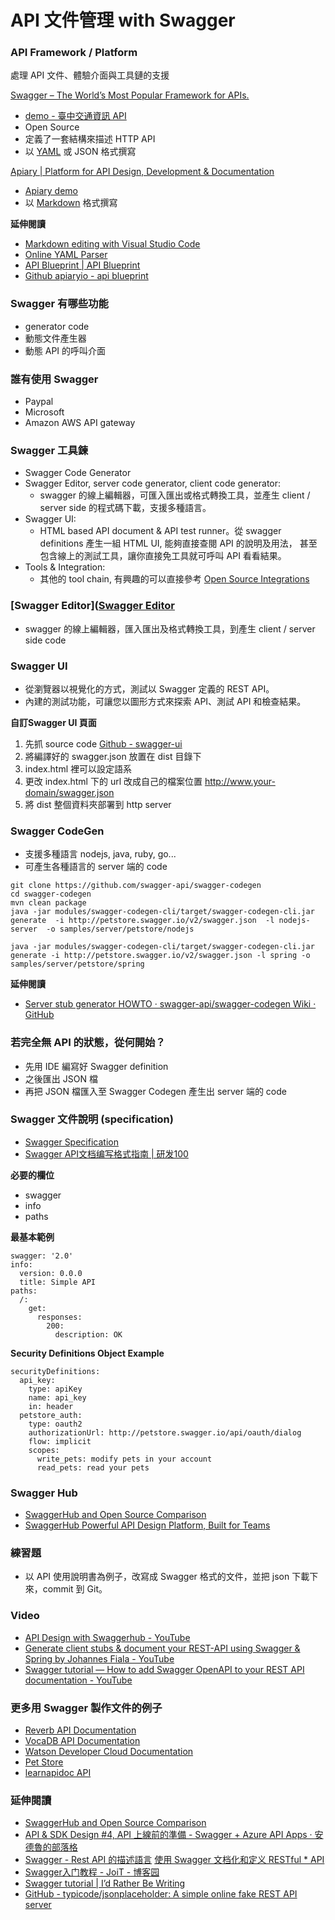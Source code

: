 # API 文件管理 with Swagger

### API Framework / Platform

處理 API 文件、體驗介面與工具鏈的支援

[Swagger – The World’s Most Popular Framework for APIs.](http://swagger.io/)
  * [demo - 臺中交通資訊 API](http://e-traffic.taichung.gov.tw/DataAPI/swagger/ui/index#/)
  * Open Source
  * 定義了一套結構來描述 HTTP API
  * 以 [YAML](https://zh.wikipedia.org/wiki/YAML) 或 JSON 格式撰寫

[Apiary | Platform for API Design, Development & Documentation](https://apiary.io/)
  * [Apiary demo](http://docs.pandurangpatil.apiary.io/#reference/user/user-collection/list-all-users?console=1)
  * 以 [Markdown](https://zh.wikipedia.org/wiki/Markdown) 格式撰寫

**延伸閱讀**

* [Markdown editing with Visual Studio Code](https://code.visualstudio.com/Docs/languages/markdown)
* [Online YAML Parser](http://yaml-online-parser.appspot.com/)
* [API Blueprint | API Blueprint](https://apiblueprint.org/)
* [Github apiaryio - api blueprint](https://github.com/apiaryio/api-blueprint)

### Swagger 有哪些功能

* generator code
* 動態文件產生器
* 動態 API 的呼叫介面

### 誰有使用 Swagger

* Paypal
* Microsoft
* Amazon AWS API gateway

### Swagger 工具鍊

* Swagger Code Generator
* Swagger Editor, server code generator, client code generator:
  * swagger 的線上編輯器，可匯入匯出或格式轉換工具，並產生 client / server side 的程式碼下載，支援多種語言。
* Swagger UI:
  * HTML based API document & API test runner。從 swagger definitions 產生一組 HTML UI, 能夠直接查閱 API 的說明及用法， 甚至包含線上的測試工具，讓你直接免工具就可呼叫 API 看看結果。
* Tools & Integration:
  * 其他的 tool chain, 有興趣的可以直接參考 [Open Source Integrations](http://swagger.io/open-source-integrations/)

### [Swagger Editor]([Swagger Editor](http://editor.swagger.io/)

* swagger 的線上編輯器，匯入匯出及格式轉換工具，到產生 client / server side code

<!-- demo 使用方式，留 5 分鐘讓他們玩玩看 -->

### Swagger UI

* 從瀏覽器以視覺化的方式，測試以 Swagger 定義的 REST API。
* 內建的測試功能，可讓您以圖形方式來探索 API、測試 API 和檢查結果。

**自訂Swagger UI 頁面**

1. 先抓 source code [Github - swagger-ui](https://github.com/swagger-api/swagger-ui)
1. 將編譯好的 swagger.json 放置在 dist 目錄下
1. index.html 裡可以設定語系
1. 更改 index.html 下的 url 改成自己的檔案位置 http://www.your-domain/swagger.json
1. 將 dist 整個資料夾部署到 http server

### Swagger CodeGen

* 支援多種語言 nodejs, java, ruby, go...
* 可產生各種語言的 server 端的 code

```
git clone https://github.com/swagger-api/swagger-codegen
cd swagger-codegen
mvn clean package
java -jar modules/swagger-codegen-cli/target/swagger-codegen-cli.jar generate  -i http://petstore.swagger.io/v2/swagger.json  -l nodejs-server  -o samples/server/petstore/nodejs
```

```
java -jar modules/swagger-codegen-cli/target/swagger-codegen-cli.jar generate -i http://petstore.swagger.io/v2/swagger.json -l spring -o samples/server/petstore/spring
```

<!-- demo generate 出來的 code -->

**延伸閱讀**

* [Server stub generator HOWTO · swagger-api/swagger-codegen Wiki · GitHub](https://github.com/swagger-api/swagger-codegen/wiki/Server-stub-generator-HOWTO#nodejs)

### 若完全無 API 的狀態，從何開始？

* 先用 IDE 編寫好 Swagger definition
* 之後匯出 JSON 檔
* 再把 JSON 檔匯入至 Swagger Codegen 產生出 server 端的 code

### Swagger 文件說明 (specification)

* [Swagger  Specification](http://swagger.io/specification/)
* [Swagger API文档编写格式指南 | 研发100](http://120.26.63.93/topic/4/swagger-api%E6%96%87%E6%A1%A3%E7%BC%96%E5%86%99%E6%A0%BC%E5%BC%8F%E6%8C%87%E5%8D%97)


**必要的欄位**

* swagger
* info
* paths

**最基本範例**

```
swagger: '2.0'
info:
  version: 0.0.0
  title: Simple API
paths:
  /:
    get:
      responses:
        200:
          description: OK
```

**Security Definitions Object Example**

```
securityDefinitions:
  api_key:
    type: apiKey
    name: api_key
    in: header
  petstore_auth:
    type: oauth2
    authorizationUrl: http://petstore.swagger.io/api/oauth/dialog
    flow: implicit
    scopes:
      write_pets: modify pets in your account
      read_pets: read your pets
```

<!-- ### 好處 / 優點 -->

### Swagger Hub

* [SwaggerHub and Open Source Comparison](https://swaggerhub.com/swagger-open-source-comparison/)
* [SwaggerHub Powerful API Design Platform, Built for Teams](https://swaggerhub.com/)

### 練習題

* 以 API 使用說明書為例子，改寫成 Swagger 格式的文件，並把 json 下載下來，commit 到 Git。

### Video

* [API Design with Swaggerhub - YouTube](https://www.youtube.com/watch?v=G3FQc5hcV2U)
* [Generate client stubs & document your REST-API using Swagger & Spring by Johannes Fiala - YouTube](https://www.youtube.com/watch?v=43GhBbP--oI)
* [Swagger tutorial — How to add Swagger OpenAPI to your REST API documentation - YouTube](https://www.youtube.com/watch?v=wC5hxY0RItQ)

### 更多用 Swagger 製作文件的例子

* [Reverb API Documentation](https://reverb.com/swagger#!/accounts)
* [VocaDB API Documentation](http://vocadb.net/swagger/ui/index)
* [Watson Developer Cloud Documentation](http://www.ibm.com/smarterplanet/us/en/ibmwatson/developercloud/apis/)
* [Pet Store](http://petstore.swagger.io)
* [learnapidoc API](http://learnapidoc.com/swagger/)

### 延伸閱讀

* [SwaggerHub and Open Source Comparison](https://swaggerhub.com/swagger-open-source-comparison/)
* [API & SDK Design #4, API 上線前的準備 - Swagger + Azure API Apps · 安德魯的部落格](http://columns.chicken-house.net/2016/11/27/microservice6/)
* [Swagger - Rest API 的描述語言](https://zhuanlan.zhihu.com/p/21353795)
[使用 Swagger 文档化和定义 RESTful * API](http://www.ibm.com/developerworks/cn/web/wa-use-swagger-to-document-and-define-restful-apis/index.html)
* [Swagger入门教程 - JoiT - 博客园](http://www.cnblogs.com/JoiT/p/6378086.html)
* [Swagger tutorial | I’d Rather Be Writing](http://idratherbewriting.com/pubapis_swagger/)
* [GitHub - typicode/jsonplaceholder: A simple online fake REST API server](https://github.com/typicode/jsonplaceholder)
